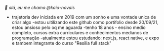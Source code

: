  *👋 olá, eu me chamo @kaio-novais*
- trajetoria dev iniciada em 2019 com um sonho e uma vontade unica de criar algo
-estou ultilizando este github como portifolio desde 20/09/21, estou ansioso pelo oq me aguarda
-tenho 18 anos - ensino medio completo, cursos extra curriculares e conhecimentos medianos de programação
-atualmente estou estudando: next.js, react native, e expo e tambem integrante do curso "Resilia full stack"
